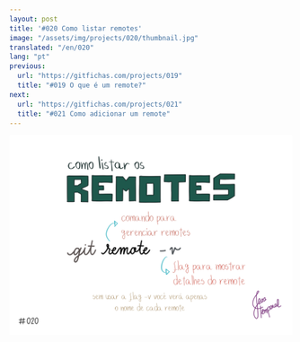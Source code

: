 ```yaml
---
layout: post
title: '#020 Como listar remotes'
image: "/assets/img/projects/020/thumbnail.jpg"
translated: "/en/020"
lang: "pt"
previous:
  url: "https://gitfichas.com/projects/019"
  title: "#019 O que é um remote?"
next:
  url: "https://gitfichas.com/projects/021"
  title: "#021 Como adicionar um remote"
---
```


<img alt="Para obter a lista de remotes use git remote -v" src="/assets/img/projects/020/full.jpg">